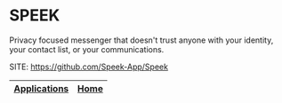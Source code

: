 # SPEEK
 
 Privacy focused messenger that doesn't trust anyone 
 with your identity, your contact list, or your 
 communications.
 
 SITE: https://github.com/Speek-App/Speek

 | [Applications](https://portable-linux-apps.github.io/apps.html) | [Home](https://portable-linux-apps.github.io)
 | --- | --- |
